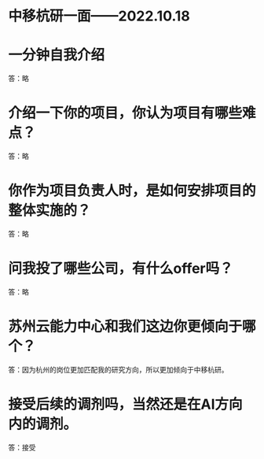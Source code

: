 # 中移杭研一面——2022.10.18
# 一分钟自我介绍
答：略
# 介绍一下你的项目，你认为项目有哪些难点？
答：略
# 你作为项目负责人时，是如何安排项目的整体实施的？
答：略
# 问我投了哪些公司，有什么offer吗？
答：略
# 苏州云能力中心和我们这边你更倾向于哪个？
答：因为杭州的岗位更加匹配我的研究方向，所以更加倾向于中移杭研。
# 接受后续的调剂吗，当然还是在AI方向内的调剂。
答：接受
